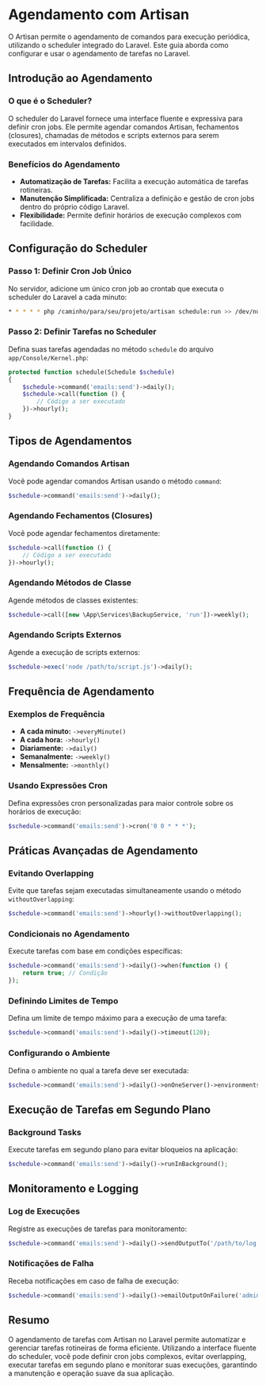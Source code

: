 # Agendamento com Artisan

O Artisan permite o agendamento de comandos para execução periódica, utilizando o scheduler integrado do Laravel. Este guia aborda como configurar e usar o agendamento de tarefas no Laravel.

## Introdução ao Agendamento

### O que é o Scheduler?

O scheduler do Laravel fornece uma interface fluente e expressiva para definir cron jobs. Ele permite agendar comandos Artisan, fechamentos (closures), chamadas de métodos e scripts externos para serem executados em intervalos definidos.

### Benefícios do Agendamento

- **Automatização de Tarefas:** Facilita a execução automática de tarefas rotineiras.
- **Manutenção Simplificada:** Centraliza a definição e gestão de cron jobs dentro do próprio código Laravel.
- **Flexibilidade:** Permite definir horários de execução complexos com facilidade.

## Configuração do Scheduler

### Passo 1: Definir Cron Job Único

No servidor, adicione um único cron job ao crontab que executa o scheduler do Laravel a cada minuto:

```bash
* * * * * php /caminho/para/seu/projeto/artisan schedule:run >> /dev/null 2>&1
```

### Passo 2: Definir Tarefas no Scheduler

Defina suas tarefas agendadas no método `schedule` do arquivo `app/Console/Kernel.php`:

```php
protected function schedule(Schedule $schedule)
{
    $schedule->command('emails:send')->daily();
    $schedule->call(function () {
        // Código a ser executado
    })->hourly();
}
```

## Tipos de Agendamentos

### Agendando Comandos Artisan

Você pode agendar comandos Artisan usando o método `command`:

```php
$schedule->command('emails:send')->daily();
```

### Agendando Fechamentos (Closures)

Você pode agendar fechamentos diretamente:

```php
$schedule->call(function () {
    // Código a ser executado
})->hourly();
```

### Agendando Métodos de Classe

Agende métodos de classes existentes:

```php
$schedule->call([new \App\Services\BackupService, 'run'])->weekly();
```

### Agendando Scripts Externos

Agende a execução de scripts externos:

```php
$schedule->exec('node /path/to/script.js')->daily();
```

## Frequência de Agendamento

### Exemplos de Frequência

- **A cada minuto:** `->everyMinute()`
- **A cada hora:** `->hourly()`
- **Diariamente:** `->daily()`
- **Semanalmente:** `->weekly()`
- **Mensalmente:** `->monthly()`

### Usando Expressões Cron

Defina expressões cron personalizadas para maior controle sobre os horários de execução:

```php
$schedule->command('emails:send')->cron('0 0 * * *');
```

## Práticas Avançadas de Agendamento

### Evitando Overlapping

Evite que tarefas sejam executadas simultaneamente usando o método `withoutOverlapping`:

```php
$schedule->command('emails:send')->hourly()->withoutOverlapping();
```

### Condicionais no Agendamento

Execute tarefas com base em condições específicas:

```php
$schedule->command('emails:send')->daily()->when(function () {
    return true; // Condição
});
```

### Definindo Limites de Tempo

Defina um limite de tempo máximo para a execução de uma tarefa:

```php
$schedule->command('emails:send')->daily()->timeout(120);
```

### Configurando o Ambiente

Defina o ambiente no qual a tarefa deve ser executada:

```php
$schedule->command('emails:send')->daily()->onOneServer()->environments('production');
```

## Execução de Tarefas em Segundo Plano

### Background Tasks

Execute tarefas em segundo plano para evitar bloqueios na aplicação:

```php
$schedule->command('emails:send')->daily()->runInBackground();
```

## Monitoramento e Logging

### Log de Execuções

Registre as execuções de tarefas para monitoramento:

```php
$schedule->command('emails:send')->daily()->sendOutputTo('/path/to/log.txt');
```

### Notificações de Falha

Receba notificações em caso de falha de execução:

```php
$schedule->command('emails:send')->daily()->emailOutputOnFailure('admin@example.com');
```

## Resumo

O agendamento de tarefas com Artisan no Laravel permite automatizar e gerenciar tarefas rotineiras de forma eficiente. Utilizando a interface fluente do scheduler, você pode definir cron jobs complexos, evitar overlapping, executar tarefas em segundo plano e monitorar suas execuções, garantindo a manutenção e operação suave da sua aplicação.
